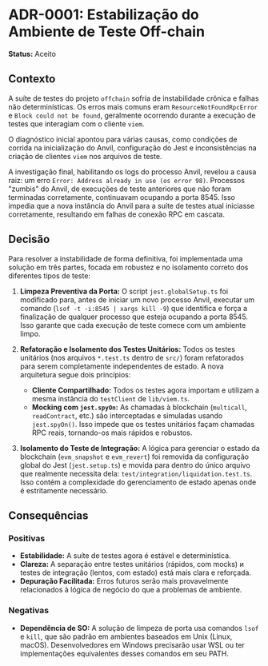 # ADR-0001: Estabilização do Ambiente de Teste Off-chain

**Status:** Aceito

## Contexto

A suíte de testes do projeto `offchain` sofria de instabilidade crônica e falhas não determinísticas. Os erros mais comuns eram `ResourceNotFoundRpcError` e `Block could not be found`, geralmente ocorrendo durante a execução de testes que interagiam com o cliente `viem`.

O diagnóstico inicial apontou para várias causas, como condições de corrida na inicialização do Anvil, configuração do Jest e inconsistências na criação de clientes `viem` nos arquivos de teste.

A investigação final, habilitando os logs do processo Anvil, revelou a causa raiz: um erro `Error: Address already in use (os error 98)`. Processos "zumbis" do Anvil, de execuções de teste anteriores que não foram terminadas corretamente, continuavam ocupando a porta 8545. Isso impedia que a nova instância do Anvil para a suíte de testes atual iniciasse corretamente, resultando em falhas de conexão RPC em cascata.

## Decisão

Para resolver a instabilidade de forma definitiva, foi implementada uma solução em três partes, focada em robustez e no isolamento correto dos diferentes tipos de teste:

1.  **Limpeza Preventiva da Porta:** O script `jest.globalSetup.ts` foi modificado para, antes de iniciar um novo processo Anvil, executar um comando (`lsof -t -i:8545 | xargs kill -9`) que identifica e força a finalização de qualquer processo que esteja ocupando a porta 8545. Isso garante que cada execução de teste comece com um ambiente limpo.

2.  **Refatoração e Isolamento dos Testes Unitários:** Todos os testes unitários (nos arquivos `*.test.ts` dentro de `src/`) foram refatorados para serem completamente independentes de estado. A nova arquitetura segue dois princípios:
    *   **Cliente Compartilhado:** Todos os testes agora importam e utilizam a mesma instância do `testClient` de `lib/viem.ts`.
    *   **Mocking com `jest.spyOn`:** As chamadas à blockchain (`multicall`, `readContract`, etc.) são interceptadas e simuladas usando `jest.spyOn()`. Isso impede que os testes unitários façam chamadas RPC reais, tornando-os mais rápidos e robustos.

3.  **Isolamento do Teste de Integração:** A lógica para gerenciar o estado da blockchain (`evm_snapshot` e `evm_revert`) foi removida da configuração global do Jest (`jest.setup.ts`) e movida para dentro do único arquivo que realmente necessita dela: `test/integration/liquidation.test.ts`. Isso contém a complexidade do gerenciamento de estado apenas onde é estritamente necessário.

## Consequências

### Positivas

*   **Estabilidade:** A suíte de testes agora é estável e determinística.
*   **Clareza:** A separação entre testes unitários (rápidos, com mocks) и testes de integração (lentos, com estado) está mais clara e reforçada.
*   **Depuração Facilitada:** Erros futuros serão mais provavelmente relacionados à lógica de negócio do que a problemas de ambiente.

### Negativas

*   **Dependência de SO:** A solução de limpeza de porta usa comandos `lsof` e `kill`, que são padrão em ambientes baseados em Unix (Linux, macOS). Desenvolvedores em Windows precisarão usar WSL ou ter implementações equivalentes desses comandos em seu PATH.
